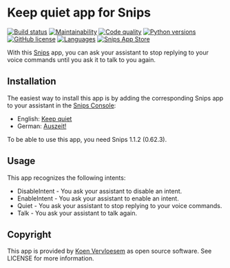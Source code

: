 # Keep quiet app for Snips

[![Build status](https://api.travis-ci.com/koenvervloesem/snips-app-keep-quiet.svg?branch=master)](https://travis-ci.com/koenvervloesem/snips-app-keep-quiet) [![Maintainability](https://api.codeclimate.com/v1/badges/3b028b9d7db9ffa2e760/maintainability)](https://codeclimate.com/github/koenvervloesem/snips-app-keep-quiet/maintainability) [![Code quality](https://api.codacy.com/project/badge/Grade/b244c94ff16447fc8ee3af07d03eb92e)](https://www.codacy.com/app/koenvervloesem/snips-app-keep-quiet) [![Python versions](https://img.shields.io/badge/python-3.5|3.6|3.7-blue.svg)](https://www.python.org) [![GitHub license](https://img.shields.io/github/license/koenvervloesem/snips-app-keep-quiet.svg)](https://github.com/koenvervloesem/snips-app-keep-quiet/blob/master/LICENSE) [![Languages](https://img.shields.io/badge/i18n-en|de-brown.svg)](https://github.com/koenvervloesem/snips-app-keep-quiet/tree/master/translations) [![Snips App Store](https://img.shields.io/badge/snips-app-blue.svg)](https://console.snips.ai/store/en/skill_134O6Yb4K6b)

With this [Snips](https://snips.ai/) app, you can ask your assistant to stop replying to your voice commands until you ask it to talk to you again. 

## Installation

The easiest way to install this app is by adding the corresponding Snips app to your assistant in the [Snips Console](https://console.snips.ai):

*   English: [Keep quiet](https://console.snips.ai/store/en/skill_134O6Yb4K6b) 
*   German: [Auszeit!](https://console.snips.ai/store/de/skill_zmmENzQnqaQ)

To be able to use this app, you need Snips 1.1.2 (0.62.3).

## Usage

This app recognizes the following intents:

*   DisableIntent - You ask your assistant to disable an intent.
*   EnableIntent - You ask your assistant to enable an intent.
*   Quiet - You ask your assistant to stop replying to your voice commands. 
*   Talk - You ask your assistant to talk again. 

## Copyright

This app is provided by [Koen Vervloesem](mailto:koen@vervloesem.eu) as open source software. See LICENSE for more information.

